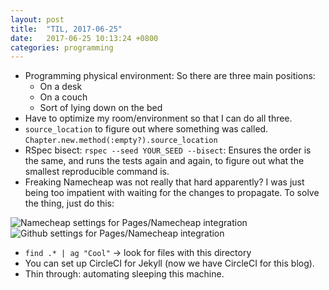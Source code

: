 ```yaml
---
layout: post
title:  "TIL, 2017-06-25"
date:   2017-06-25 10:13:24 +0800
categories: programming
---
```


- Programming physical environment: So there are three main positions:
  - On a desk
  - On a couch
  - Sort of lying down on the bed
- Have to optimize my room/environment so that I can do all three.
- `source_location` to figure out where something was called. `Chapter.new.method(:empty?).source_location`
- RSpec bisect: `rspec --seed YOUR_SEED --bisect`: Ensures the order is the same, and runs the tests again and again, to figure out what the smallest reproducible command is.
- Freaking Namecheap was not really that hard apparently? I was just being too impatient with waiting for the changes to propagate. To solve the thing, just do this:

![Namecheap settings for Pages/Namecheap integration](https://i.gyazo.com/dd20bd727922098ff799cb9db2fe5bc6.png)
![Github settings for Pages/Namecheap integration](https://i.gyazo.com/0e105424b86d11ea64da0b6aa9f71b8c.png)

- `find .* | ag "Cool"` -> look for files with this directory
- You can set up CircleCI for Jekyll (now we have CircleCI for this blog).
- Thin through: automating sleeping this machine.
